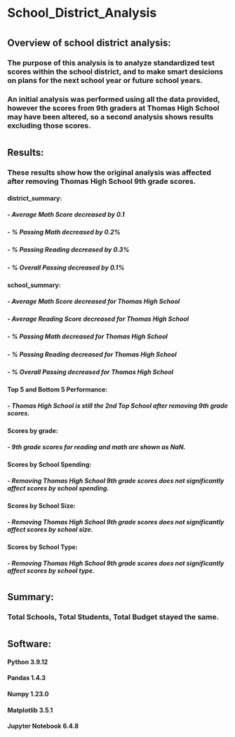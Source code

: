 # School_District_Analysis
# 

## Overview of school district analysis:

### The purpose of this analysis is to analyze standardized test scores within the school district, and to make smart desicions on plans for the next school year or future school years. 

### An initial analysis was performed using all the data provided, however the scores from 9th graders at Thomas High School may have been altered, so a second analysis shows results excluding those scores. 

#

## Results:

### These results show how the original analysis was affected after removing Thomas High School 9th grade scores.

#### district_summary: 
##### - Average Math Score decreased by 0.1
##### - % Passing Math decreased by 0.2%
##### - % Passing Reading decreased by 0.3%
##### - % Overall Passing decreased by 0.1%

#### school_summary:
##### - Average Math Score decreased for Thomas High School
##### - Average Reading Score decreased for Thomas High School
##### - % Passing Math decreased for Thomas High School
##### - % Passing Reading decreased for Thomas High School
##### - % Overall Passing decreased for Thomas High School

#### Top 5 and Bottom 5 Performance:
##### - Thomas High School is still the 2nd Top School after removing 9th grade scores.

#### Scores by grade:
##### - 9th grade scores for reading and math are shown as NaN.

#### Scores by School Spending:
##### - Removing Thomas High School 9th grade scores does not significantly affect scores by school spending.

#### Scores by School Size:
##### - Removing Thomas High School 9th grade scores does not significantly affect scores by school size.

#### Scores by School Type:
##### - Removing Thomas High School 9th grade scores does not significantly affect scores by school type.

#

## Summary: 

### Total Schools, Total Students, Total Budget stayed the same.

#

## Software: 
#### Python 3.9.12
#### Pandas 1.4.3
#### Numpy 1.23.0
#### Matplotlib 3.5.1
#### Jupyter Notebook 6.4.8

